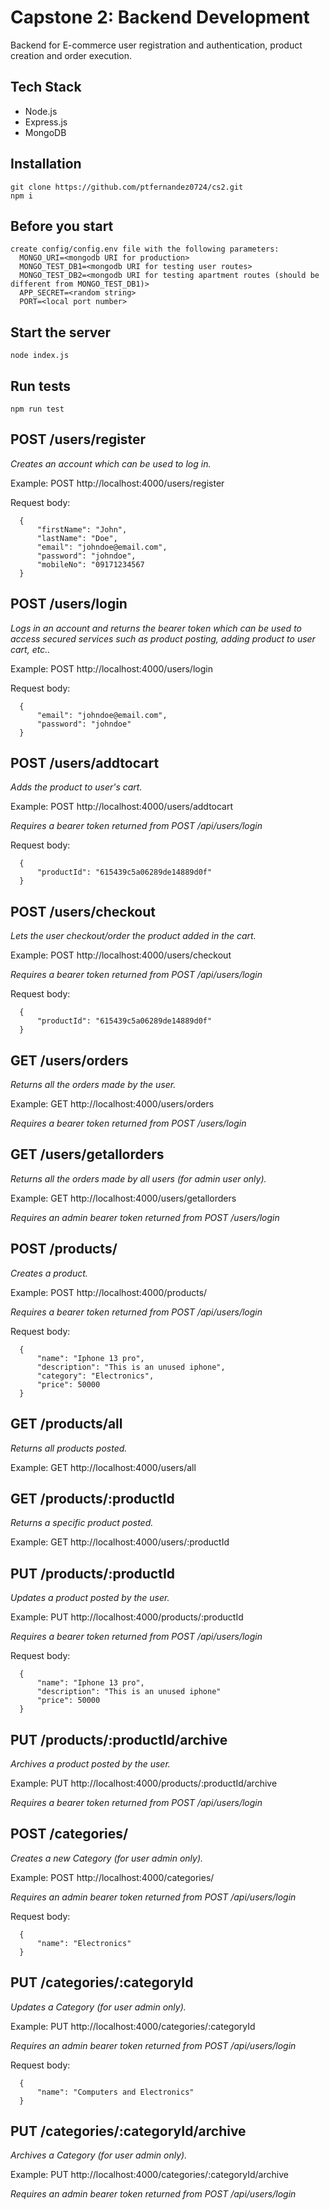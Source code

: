 # Capstone 2: Backend Development
Backend for E-commerce user registration and authentication, product creation and order execution.

## Tech Stack
- Node.js
- Express.js
- MongoDB

## Installation
```
git clone https://github.com/ptfernandez0724/cs2.git
npm i
```

## Before you start
```
create config/config.env file with the following parameters:
  MONGO_URI=<mongodb URI for production>
  MONGO_TEST_DB1=<mongodb URI for testing user routes>
  MONGO_TEST_DB2=<mongodb URI for testing apartment routes (should be different from MONGO_TEST_DB1)>
  APP_SECRET=<random string>
  PORT=<local port number>
```
## Start the server
```
node index.js
```
## Run tests
```
npm run test
``` 




## POST /users/register

_Creates an account which can be used to log in._

Example: POST  http://localhost:4000/users/register

Request body:
    
      {          
          "firstName": "John",
          "lastName": "Doe",
          "email": "johndoe@email.com",
          "password": "johndoe",
          "mobileNo": "09171234567  
      }
    
    
## POST /users/login

_Logs in an account and returns the bearer token which can be used to access secured services such as product posting, adding product to user cart, etc.._

Example: POST  http://localhost:4000/users/login

Request body:

      {
          "email": "johndoe@email.com",
          "password": "johndoe"  
      }
    
## POST /users/addtocart

_Adds the product to user's cart._

Example: POST  http://localhost:4000/users/addtocart

_Requires a bearer token returned from POST /api/users/login_

Request body:

      {
          "productId": "615439c5a06289de14889d0f" 
      }

## POST /users/checkout

_Lets the user checkout/order the product added in the cart._

Example: POST  http://localhost:4000/users/checkout

_Requires a bearer token returned from POST /api/users/login_

Request body:

      {
          "productId": "615439c5a06289de14889d0f" 
      }

        
## GET /users/orders

_Returns all the orders made by the user._

Example: GET  http://localhost:4000/users/orders

_Requires a bearer token returned from POST /users/login_


## GET /users/getallorders

_Returns all the orders made by all users (for admin user only)._

Example: GET  http://localhost:4000/users/getallorders

_Requires an admin bearer token returned from POST /users/login_



## POST /products/

_Creates a product._

Example: POST  http://localhost:4000/products/

_Requires a bearer token returned from POST /api/users/login_

Request body:

      {
          "name": "Iphone 13 pro",
          "description": "This is an unused iphone",
          "category": "Electronics",
          "price": 50000    
      }

## GET /products/all

_Returns all products posted._

Example: GET  http://localhost:4000/users/all

## GET /products/:productId

_Returns a specific product posted._

Example: GET  http://localhost:4000/users/:productId

## PUT /products/:productId

_Updates a product posted by the user._

Example: PUT  http://localhost:4000/products/:productId

_Requires a bearer token returned from POST /api/users/login_

Request body:

      {
          "name": "Iphone 13 pro",
          "description": "This is an unused iphone"
          "price": 50000    
      }

## PUT /products/:productId/archive

_Archives a product posted by the user._

Example: PUT  http://localhost:4000/products/:productId/archive

_Requires a bearer token returned from POST /api/users/login_


## POST /categories/

_Creates a new Category (for user admin only)._

Example: POST  http://localhost:4000/categories/

_Requires an admin bearer token returned from POST /api/users/login_

Request body:

      {
          "name": "Electronics"  
      }
  
## PUT /categories/:categoryId

_Updates a Category (for user admin only)._

Example: PUT  http://localhost:4000/categories/:categoryId

_Requires an admin bearer token returned from POST /api/users/login_

Request body:

      {
          "name": "Computers and Electronics" 
      }
    
## PUT /categories/:categoryId/archive

_Archives a Category (for user admin only)._

Example: PUT  http://localhost:4000/categories/:categoryId/archive

_Requires an admin bearer token returned from POST /api/users/login_

    
